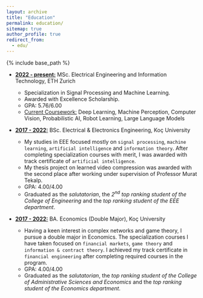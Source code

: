```yaml
---
layout: archive
title: "Education"
permalink: education/
sitemap: true
author_profile: true
redirect_from:
  - edu/
---
```


{% include base_path %}

* <b><ins>2022 - present:</ins></b> MSc. Electrical Engineering and Information Technology, ETH Zurich
  * Specialization in Signal Processing and Machine Learning.
  * Awarded with Excellence Scholarship.
  * GPA: 5.76/6.00
  * <ins>Current Coursework:</ins> Deep Learning, Machine Perception, Computer Vision, Probabilistic AI, Robot Learning, Large Language Models

* <b><ins>2017 - 2022:</ins></b> BSc. Electrical & Electronics Engineering, Koç University
  * My studies in EEE focused mostly on ```signal processing```, ```machine learning```, 
  ```artificial intelligence``` and ```information theory```. After completing specialization 
  courses with merit, I was awarded with track certificate of ```artificial intelligence```. 
  * My thesis project on learned video compression was awarded with the second place after working 
  under supervision of Professor Murat Tekalp.
  * GPA: 4.00/4.00
  * Graduated as the *salutatorian*, the *2<sup>nd</sup> top ranking student of the College of Engineering* and the *top ranking student of the EEE department*.

* <b><ins>2017 - 2022:</ins></b> BA. Economics (Double Major), Koç University
  * Having a keen interest in complex networks and game theory, I pursue a double major in Economics.
  The specialization courses I have taken focused on ```financial markets```, ```game theory``` and 
  ```information & contract theory```. I achieved my track certificate in ```financial engineering``` 
  after completing required courses in the program.
  * GPA: 4.00/4.00
  * Graduated as the *salutatorian*, the *top ranking student of the College of Administrative Sciences and Economics* and the *top ranking student of the Economics department*.
